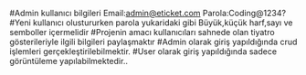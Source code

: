 #Admin kullanıcı bilgileri Email:admin@eticket.com Parola:Coding@1234?
#Yeni kullanıcı olustururken parola yukaridaki gibi Büyük,küçük harf,sayı ve semboller içermelidir
#Projenin amacı kullanıcıları sahnede olan tiyatro gösterileriyle ilgili bilgileri paylaşmaktır
#Admin olarak giriş yapıldığında crud işlemleri gerçekleştirilebilmektir.
#User olarak giriş yapıldığında sadece görüntüleme yapılabilmektedir..

